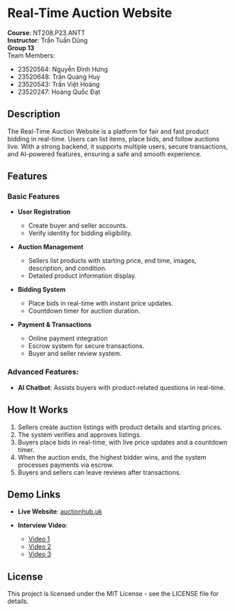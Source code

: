 # Real-Time Auction Website

**Course**: NT208.P23.ANTT <br>
**Instructor**: Trần Tuấn Dũng <br>
**Group 13** <br>
Team Members:
- 23520564: Nguyễn Đình Hưng
- 23520648: Trần Quang Huy
- 23520543: Trần Việt Hoàng
- 23520247: Hoàng Quốc Đạt

## Description

The Real-Time Auction Website is a platform for fair and fast product bidding in real-time. Users can list items, place bids, and follow auctions live. With a strong backend, it supports multiple users, secure transactions, and AI-powered features, ensuring a safe and smooth experience.

## Features

### Basic Features
- **User Registration**
  - Create buyer and seller accounts.
  - Verify identity for bidding eligibility.

- **Auction Management**
  - Sellers list products with starting price, end time, images, description, and condition.
  - Detailed product information display.

- **Bidding System**
  - Place bids in real-time with instant price updates.
  - Countdown timer for auction duration.

- **Payment & Transactions**
  - Online payment integration
  - Escrow system for secure transactions.
  - Buyer and seller review system.

### Advanced Features:

- **AI Chatbot**: Assists buyers with product-related questions in real-time.

## How It Works

1. Sellers create auction listings with product details and starting prices.
2. The system verifies and approves listings.
3. Buyers place bids in real-time, with live price updates and a countdown timer.
4. When the auction ends, the highest bidder wins, and the system processes payments via escrow.
5. Buyers and sellers can leave reviews after transactions.

## Demo Links

- **Live Website**: <a href="https://www.auctionhub.uk/" target="_blank">auctionhub.uk</a>

- **Interview Video**:
  - <a href="https://vt.tiktok.com/ZSkvdnGwt/" target="_blank">Video 1</a>
  - <a href="https://vt.tiktok.com/ZSkvd3kX5/" target="_blank">Video 2</a>
  - <a href="https://vt.tiktok.com/ZSkvd3aM9/" target="_blank">Video 3</a>

## License

This project is licensed under the MIT License - see the LICENSE file for details.
